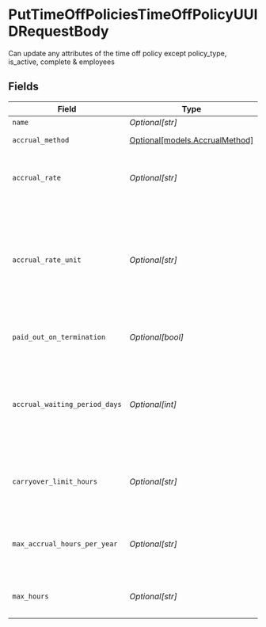 # PutTimeOffPoliciesTimeOffPolicyUUIDRequestBody

Can update any attributes of the time off policy except policy_type, is_active, complete & employees


## Fields

| Field                                                                                                                                                                                                                                                                        | Type                                                                                                                                                                                                                                                                         | Required                                                                                                                                                                                                                                                                     | Description                                                                                                                                                                                                                                                                  |
| ---------------------------------------------------------------------------------------------------------------------------------------------------------------------------------------------------------------------------------------------------------------------------- | ---------------------------------------------------------------------------------------------------------------------------------------------------------------------------------------------------------------------------------------------------------------------------- | ---------------------------------------------------------------------------------------------------------------------------------------------------------------------------------------------------------------------------------------------------------------------------- | ---------------------------------------------------------------------------------------------------------------------------------------------------------------------------------------------------------------------------------------------------------------------------- |
| `name`                                                                                                                                                                                                                                                                       | *Optional[str]*                                                                                                                                                                                                                                                              | :heavy_minus_sign:                                                                                                                                                                                                                                                           | Name of the time off policy                                                                                                                                                                                                                                                  |
| `accrual_method`                                                                                                                                                                                                                                                             | [Optional[models.AccrualMethod]](../models/accrualmethod.md)                                                                                                                                                                                                                 | :heavy_minus_sign:                                                                                                                                                                                                                                                           | Accrual method of the time off policy                                                                                                                                                                                                                                        |
| `accrual_rate`                                                                                                                                                                                                                                                               | *Optional[str]*                                                                                                                                                                                                                                                              | :heavy_minus_sign:                                                                                                                                                                                                                                                           | The rate at which the time off hours will accrue for an employee on the policy. Represented as a float, e.g. "40.0".                                                                                                                                                         |
| `accrual_rate_unit`                                                                                                                                                                                                                                                          | *Optional[str]*                                                                                                                                                                                                                                                              | :heavy_minus_sign:                                                                                                                                                                                                                                                           | The number of hours an employee has to work or be paid for to accrue the number of hours set in the accrual rate. Only used for hourly policies (per_hour_paid, per_hour_paid_no_overtime, per_hour_work, per_hour_worked_no_overtime). Represented as a float, e.g. "40.0". |
| `paid_out_on_termination`                                                                                                                                                                                                                                                    | *Optional[bool]*                                                                                                                                                                                                                                                             | :heavy_minus_sign:                                                                                                                                                                                                                                                           | Boolean representing if an employee's accrued time off hours will be paid out on termination                                                                                                                                                                                 |
| `accrual_waiting_period_days`                                                                                                                                                                                                                                                | *Optional[int]*                                                                                                                                                                                                                                                              | :heavy_minus_sign:                                                                                                                                                                                                                                                           | Number of days before an employee on the policy will begin accruing time off hours. If accrual_method is per_anniversary_year, per_calendar_year, or unlimited, then accrual_waiting_period_days should be 0.                                                                |
| `carryover_limit_hours`                                                                                                                                                                                                                                                      | *Optional[str]*                                                                                                                                                                                                                                                              | :heavy_minus_sign:                                                                                                                                                                                                                                                           | The max number of hours an employee can carryover from one year to the next. If accrual_method is unlimited, then carryover_limit_hours must be blank.                                                                                                                       |
| `max_accrual_hours_per_year`                                                                                                                                                                                                                                                 | *Optional[str]*                                                                                                                                                                                                                                                              | :heavy_minus_sign:                                                                                                                                                                                                                                                           | The max number of hours an employee can accrue in a year. If accrual_method is unlimited, then max_accrual_hours_per_year must be blank.                                                                                                                                     |
| `max_hours`                                                                                                                                                                                                                                                                  | *Optional[str]*                                                                                                                                                                                                                                                              | :heavy_minus_sign:                                                                                                                                                                                                                                                           | The max number of hours an employee can accrue. If accrual_method is unlimited, then max_hours must be blank.                                                                                                                                                                |